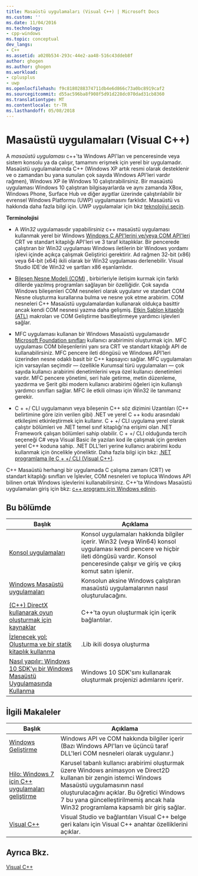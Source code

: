 ```yaml
---
title: Masaüstü uygulamaları (Visual C++) | Microsoft Docs
ms.custom: ''
ms.date: 11/04/2016
ms.technology:
- cpp-windows
ms.topic: conceptual
dev_langs:
- C++
ms.assetid: a020b534-293c-44e2-aa48-516c43ddeb8f
author: ghogen
ms.author: ghogen
ms.workload:
- cplusplus
- uwp
ms.openlocfilehash: f9c8180288374711db4e6d866c73a0bc8919caf2
ms.sourcegitcommit: d55ac596ba8f908f5d91d228dc070dad31cb8360
ms.translationtype: MT
ms.contentlocale: tr-TR
ms.lasthandoff: 05/08/2018
---
```

# <a name="desktop-applications-visual-c"></a>Masaüstü uygulamaları (Visual C++)
A *masaüstü uygulaması* c++'ta Windows API'ları ve penceresinde veya sistem konsolu ya da çalışır, tamamını erişmek için yerel bir uygulamadır. Masaüstü uygulamalarında C++ (Windows XP artık resmi olarak desteklenir ve o zamandan bu yana sunulan çok sayıda Windows API'leri vardır rağmen), Windows XP ile Windows 10 çalıştırabilirsiniz.   Bir masaüstü uygulaması Windows 10 çalıştıran bilgisayarlarda ve aynı zamanda XBox, Windows Phone, Surface Hub ve diğer aygıtlar üzerinde çalıştırılabilir bir evrensel Windows Platformu (UWP) uygulamasını farklıdır. Masaüstü vs hakkında daha fazla bilgi için. UWP uygulamalar için bkz [teknolojiyi seçin](https://msdn.microsoft.com/en-us/library/windows/desktop/dn614993\(v=vs.85\).aspx).  
  
 **Terminolojisi**  
  
-   A *Win32* uygulamasıdır yapabilirsiniz c++ masaüstü uygulaması kullanmak yerel bir Windows [Windows C API'lerini ve/veya COM API'leri](https://msdn.microsoft.com/en-us/library/windows/desktop/ff818516\(v=vs.85\).aspx) CRT ve standart kitaplığı API'leri ve 3 taraf kitaplıklar. Bir pencerede çalıştıran bir Win32 uygulaması Windows iletilerin bir Windows yordamı işlevi içinde açıkça çalışmak Geliştirici gerektirir. Ad rağmen 32-bit (x86) veya 64-bit (x64) ikili olarak bir Win32 uygulaması derlenebilir. Visual Studio IDE'de Win32 ve şartları x86 eşanlamlıdır.  
  
-   [Bileşen Nesne Modeli (COM)](https://msdn.microsoft.com/en-us/library/windows/desktop/ms694363\(v=vs.85\).aspx) , birbirleriyle iletişim kurmak için farklı dillerde yazılmış programları sağlayan bir özelliğidir. Çok sayıda Windows bileşenleri COM nesneleri olarak uygulanır ve standart COM Nesne oluşturma kurallarına bulma ve nesne yok etme arabirim.  COM nesneleri C++ Masaüstü uygulamalardan kullanarak oldukça basittir ancak kendi COM nesnesi yazma daha gelişmiş. [Etkin Şablon kitaplığı (ATL)](../atl/atl-com-desktop-components.md) makroları ve COM Geliştirme basitleştirmeye yardımcı işlevleri sağlar.  
  
-   MFC uygulaması kullanan bir Windows Masaüstü uygulamasıdır [Microsoft Foundation sınıfları](../mfc/mfc-desktop-applications.md) kullanıcı arabirimini oluşturmak için. MFC uygulaması COM bileşenlerini yanı sıra CRT ve standart kitaplığı API de kullanabilirsiniz. MFC pencere ileti döngüsü ve Windows API'leri üzerinden nesne odaklı basit bir C++ kapsayıcı sağlar. MFC uygulamaları için varsayılan seçimdir — özellikle Kurumsal türü uygulamaları — çok sayıda kullanıcı arabirimi denetimlerini veya özel kullanıcı denetimleri vardır. MFC pencere yönetimi, seri hale getirme, metin düzenleme, yazdırma ve Şerit gibi modern kullanıcı arabirimi öğeleri için kullanışlı yardımcı sınıfları sağlar. MFC ile etkili olması için Win32 ile tanımanız gerekir.  
  
-   C + +/ CLI uygulamanın veya bileşenin C++ söz dizimini Uzantıları (C++ belirtimine göre izin verilen gibi) .NET ve yerel C ++ kodu arasındaki etkileşimi etkinleştirmek için kullanır.  C + +/ CLI uygulama yerel olarak çalıştır bölümleri ve .NET temel sınıf kitaplığı'na erişimi olan .NET Framework çalışan bölümleri sahip olabilir. C + +/ CLI olduğunda tercih seçeneği C# veya Visual Basic ile yazılan kod ile çalışmak için gereken yerel C++ koduna sahip. .NET DLL'leri yerine kullanıcı arabirimi kodu kullanmak için öncelikle yöneliktir. Daha fazla bilgi için bkz: [.NET programlama ile C + +/ CLI (Visual C++)](../dotnet/dotnet-programming-with-cpp-cli-visual-cpp.md).  
  
 C++ Masaüstü herhangi bir uygulamada C çalışma zamanı (CRT) ve standart kitaplığı sınıfları ve İşlevler, COM nesneleri ve topluca Windows API bilinen ortak Windows işlevlerini kullanabilirsiniz. C++'ta Windows Masaüstü uygulamaları giriş için bkz: [c++ programı için Windows edinin](http://go.microsoft.com/fwlink/p/?LinkId=262281).  
  
## <a name="in-this-section"></a>Bu bölümde  
  
|Başlık|Açıklama|  
|-----------|-----------------|  
|[Konsol uygulamaları](../windows/console-applications-in-visual-cpp.md)|Konsol uygulamaları hakkında bilgiler içerir. Win32 (veya Win64) konsol uygulaması kendi pencere ve hiçbir ileti döngüsü vardır. Konsol penceresinde çalışır ve giriş ve çıkış komut satırı işlenir.|  
|[Windows Masaüstü uygulamaları](../windows/windows-desktop-applications-cpp.md)|Konsolun aksine Windows çalıştıran masaüstü uygulamalarının nasıl oluşturulacağını.|  
|[(C++) DirectX kullanarak oyun oluşturmak için kaynaklar](../windows/resources-for-creating-a-game-using-directx.md)|C++'ta oyun oluşturmak için içerik bağlantılar.|  
|[İzlenecek yol: Oluşturma ve bir statik kitaplık kullanma](../windows/walkthrough-creating-and-using-a-static-library-cpp.md)|.Lib ikili dosya oluşturma|  
|[Nasıl yapılır: Windows 10 SDK’yı bir Windows Masaüstü Uygulamasında Kullanma](../windows/how-to-use-the-windows-10-sdk-in-a-windows-desktop-application.md)|Windows 10 SDK'sını kullanarak oluşturmak projenizi adımlarını içerir.|  
  
## <a name="related-articles"></a>İlgili Makaleler  
  
|Başlık|Açıklama|  
|-----------|-----------------|  
|[Windows Geliştirme](http://go.microsoft.com/fwlink/p/?LinkId=262282)|Windows API ve COM hakkında bilgiler içerir (Bazı Windows API'ları ve üçüncü taraf DLL'leri COM nesneleri olarak uygulanır.)|  
|[Hilo: Windows 7 için C++ uygulamaları geliştirme](http://go.microsoft.com/fwlink/p/?LinkId=262284)|Karusel tabanlı kullanıcı arabirimi oluşturmak üzere Windows animasyon ve Direct2D kullanan bir zengin istemci Windows Masaüstü uygulamasının nasıl oluşturulacağını açıklar.  Bu öğretici Windows 7 bu yana güncelleştirilmemiş ancak hala Win32 programlama kapsamlı bir giriş sağlar.|  
|[Visual C++](../visual-cpp-in-visual-studio.md)|Visual Studio ve bağlantıları Visual C++ belge geri kalanı için Visual C++ anahtar özelliklerini açıklar.|  
  
## <a name="see-also"></a>Ayrıca Bkz.  
 [Visual C++](../visual-cpp-in-visual-studio.md)
